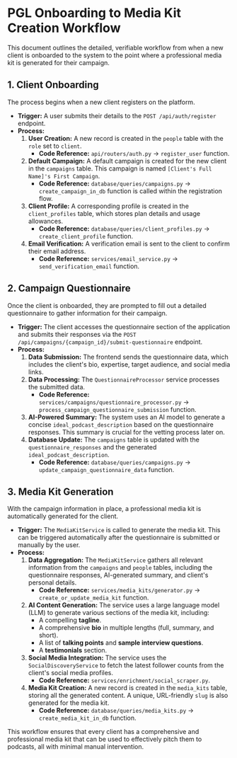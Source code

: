 
# PGL Onboarding to Media Kit Creation Workflow

This document outlines the detailed, verifiable workflow from when a new client is onboarded to the system to the point where a professional media kit is generated for their campaign.

## 1. Client Onboarding

The process begins when a new client registers on the platform.

*   **Trigger:** A user submits their details to the `POST /api/auth/register` endpoint.
*   **Process:**
    1.  **User Creation:** A new record is created in the `people` table with the `role` set to `client`.
        *   **Code Reference:** `api/routers/auth.py` -> `register_user` function.
    2.  **Default Campaign:** A default campaign is created for the new client in the `campaigns` table. This campaign is named `[Client's Full Name]'s First Campaign`.
        *   **Code Reference:** `database/queries/campaigns.py` -> `create_campaign_in_db` function is called within the registration flow.
    3.  **Client Profile:** A corresponding profile is created in the `client_profiles` table, which stores plan details and usage allowances.
        *   **Code Reference:** `database/queries/client_profiles.py` -> `create_client_profile` function.
    4.  **Email Verification:** A verification email is sent to the client to confirm their email address.
        *   **Code Reference:** `services/email_service.py` -> `send_verification_email` function.

## 2. Campaign Questionnaire

Once the client is onboarded, they are prompted to fill out a detailed questionnaire to gather information for their campaign.

*   **Trigger:** The client accesses the questionnaire section of the application and submits their responses via the `POST /api/campaigns/{campaign_id}/submit-questionnaire` endpoint.
*   **Process:**
    1.  **Data Submission:** The frontend sends the questionnaire data, which includes the client's bio, expertise, target audience, and social media links.
    2.  **Data Processing:** The `QuestionnaireProcessor` service processes the submitted data.
        *   **Code Reference:** `services/campaigns/questionnaire_processor.py` -> `process_campaign_questionnaire_submission` function.
    3.  **AI-Powered Summary:** The system uses an AI model to generate a concise `ideal_podcast_description` based on the questionnaire responses. This summary is crucial for the vetting process later on.
    4.  **Database Update:** The `campaigns` table is updated with the `questionnaire_responses` and the generated `ideal_podcast_description`.
        *   **Code Reference:** `database/queries/campaigns.py` -> `update_campaign_questionnaire_data` function.

## 3. Media Kit Generation

With the campaign information in place, a professional media kit is automatically generated for the client.

*   **Trigger:** The `MediaKitService` is called to generate the media kit. This can be triggered automatically after the questionnaire is submitted or manually by the user.
*   **Process:**
    1.  **Data Aggregation:** The `MediaKitService` gathers all relevant information from the `campaigns` and `people` tables, including the questionnaire responses, AI-generated summary, and client's personal details.
        *   **Code Reference:** `services/media_kits/generator.py` -> `create_or_update_media_kit` function.
    2.  **AI Content Generation:** The service uses a large language model (LLM) to generate various sections of the media kit, including:
        *   A compelling **tagline**.
        *   A comprehensive **bio** in multiple lengths (full, summary, and short).
        *   A list of **talking points** and **sample interview questions**.
        *   A **testimonials** section.
    3.  **Social Media Integration:** The service uses the `SocialDiscoveryService` to fetch the latest follower counts from the client's social media profiles.
        *   **Code Reference:** `services/enrichment/social_scraper.py`.
    4.  **Media Kit Creation:** A new record is created in the `media_kits` table, storing all the generated content. A unique, URL-friendly `slug` is also generated for the media kit.
        *   **Code Reference:** `database/queries/media_kits.py` -> `create_media_kit_in_db` function.

This workflow ensures that every client has a comprehensive and professional media kit that can be used to effectively pitch them to podcasts, all with minimal manual intervention.
